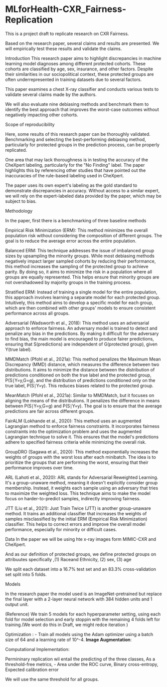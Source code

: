 # MLforHealth-CXR_Fairness-Replication

This is a project draft to replicate research on CXR Fairness.

Based on the research paper, several claims and results are presented. We will empirically test these results and validate the claims.

Introduction
This research paper aims to highlight discrepancies in machine learning model diagnoses among different protected cohorts. These cohorts are classified by age, sex, insurance, and other factors. Despite their similarities in our sociopolitical context, these protected groups are often underrepresented in training datasets due to several factors.

This paper examines a chest X-ray classifier and conducts various tests to validate several claims made by the authors.

We will also evaluate nine debiasing methods and benchmark them to identify the best approach that improves the worst-case outcomes without negatively impacting other cohorts.

Scope of reproducibility

Here, some results of this research paper can be thoroughly validated. Benchmarking and selecting the best-performing debiasing method, particularly for protected groups in the prediction process, can be properly replicated.

One area that may lack thoroughness is in testing the accuracy of the CheXpert labeling, particularly for the "No Finding" label. The paper highlights this by referencing other studies that have pointed out the inaccuracies of the rule-based labeling used in CheXpert.

The paper uses its own expert's labeling as the gold standard to demonstrate discrepancies in accuracy. Without access to a similar expert, we will rely on the expert-labeled data provided by the paper, which may be subject to bias.

Methodology

In the paper, first there is a benchmarking of three baseline methods

Empirical Risk Minimization (ERM): This method minimizes the overall population risk without considering the composition of different groups. The goal is to reduce the average error across the entire population.

Balanced ERM: This technique addresses the issue of imbalanced group sizes by upsampling the minority groups. While most debiasing methods negatively impact larger sampled cohorts by reducing their performance, this method increases the sampling of the protected group to achieve parity. By doing so, it aims to minimize the risk in a population where all groups are equally represented. This helps ensure that minority groups are not overshadowed by majority groups in the training process.

Stratified ERM: Instead of training a single model for the entire population, this approach involves learning a separate model for each protected group. Intuitively, this method aims to develop a specific model for each group, which are then combined with other groups' models to ensure consistent performance across all groups.

Adversarial (Wadsworth et al., 2018): This method uses an adversarial approach to enforce fairness. An adversary model is trained to detect and penalize any bias in the predictions. By making it difficult for the adversary to find bias, the main model is encouraged to produce fairer predictions, ensuring that S(predictions) are independent of G(protected group), given Y(true label).

MMDMatch (Pfohl et al., 2021a): This method penalizes the Maximum Mean Discrepancy (MMD) distance, which measures the difference between two distributions. It aims to minimize the distance between the distribution of predictions conditioned on both the true label and the protected group, P(S∣Y=y,G=g), and the distribution of predictions conditioned only on the true label, P(S∣Y=y). This reduces biases related to the protected group.

MeanMatch (Pfohl et al., 2021a): Similar to MMDMatch, but it focuses on aligning the means of the distributions. It penalizes the difference in means between P(S∣Y=y,G=g) and P(S∣Y=y). The goal is to ensure that the average predictions are fair across different groups.

FairALM (Lokhande et al., 2020): This method uses an augmented Lagrangian method to enforce fairness constraints. It incorporates fairness constraints into the optimization problem and uses the augmented Lagrangian technique to solve it. This ensures that the model's predictions adhere to specified fairness criteria while minimizing the overall risk.

GroupDRO (Sagawa et al., 2020): This method exponentially increases the weights of groups with the worst loss after each minibatch. The idea is to prioritize the groups that are performing the worst, ensuring that their performance improves over time.

ARL (Lahoti et al., 2020): ARL stands for Adversarial Reweighted Learning. It's a group-unaware method, meaning it doesn't explicitly consider group membership. Instead, it weights each sample using an adversary that tries to maximize the weighted loss. This technique aims to make the model focus on harder-to-predict samples, indirectly improving fairness.

JTT (Liu et al., 2021): Just Train Twice (JTT) is another group-unaware method. It trains an additional classifier that increases the weights of samples misclassified by the initial ERM (Empirical Risk Minimization) classifier. This helps to correct errors and improve the overall model performance, especially for minority or difficult cases.

Data
In the paper we will be using hte x-ray images form MIMIC-CXR and CheXpert.

And as our definition of protected groups, we define protected groups on attribuutes specifically ,(1) Raceand Ethnicity, (2) sex, (3) age

We split each dataset into a 16.7% test set and an 83.3% cross-validation set split into 5 folds.

Models

In the research paper the model used is an ImageNet-pretrained but replace the final layer with a 2-layer neural network with 384 hidden units and 1 output unit.

(Reference) We train 5 models for each hyperparameter setting, using each fold for model selection and early stoppin with the remaining 4 folds left for training.(We wont do this in Draft, we might redce iteration )

Optimization : - Train all models using the Adam optimizer using a batch size of 64 and a learning rate of 10^-4.
**Image Augmentation**:

Computational Implementation:

Permininary replication wil entail the predicting of the three classes,
As a threshold-free metrics, - Area under the ROC curve, Binary cross-entropy, Expected calibration error

We will use the same threshold for all groups.
